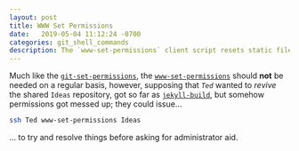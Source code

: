 ```yaml
---
layout: post
title: WWW Set Permissions
date:   2019-05-04 11:12:24 -0700
categories: git_shell_commands
description: The `www-set-permissions` client script resets static file permissions for named repository under `${HOME}/www`
---
```



Much like the [`git-set-permissions`][docs_git_set_permissions], the [`www-set-permissions`][source_master__www-set-permissions] should __not__ be needed on a regular basis, however, supposing that _`Ted`_ wanted to _revive_ the shared `Ideas` repository, got so far as [`jekyll-build`][docs_jekyll_build], but somehow permissions got messed up; they could issue...


```bash
ssh Ted www-set-permissions Ideas
```


... to try and resolve things before asking for administrator aid.


[source_master__www-set-permissions]: https://github.com/S0AndS0/Jekyll_Admin/blob/master/git_shell_commands/www-set-permissions

[docs_git_set_permissions]: /Jekyll_Admin/git_shell_commands/git-set-permissions/
[docs_jekyll_build]: /Jekyll_Admin/git_shell_commands/jekyll-build/
